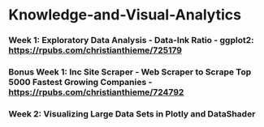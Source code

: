 # Knowledge-and-Visual-Analytics

### Week 1: Exploratory Data Analysis - Data-Ink Ratio - ggplot2: https://rpubs.com/christianthieme/725179

### Bonus Week 1: Inc Site Scraper - Web Scraper to Scrape Top 5000 Fastest Growing Companies - https://rpubs.com/christianthieme/724792

### Week 2: Visualizing Large Data Sets in Plotly and DataShader 
